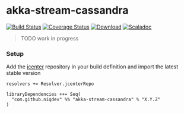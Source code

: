 # akka-stream-cassandra

[![Build Status][travis-image]][travis-url]
[![Coverage Status][coveralls-image]][coveralls-url]
[![Download][bintray-image]][bintray-url]
[![Scaladoc][scaladoc-image]][scaladoc-url]

[travis-image]: https://travis-ci.org/niqdev/akka-stream-cassandra.svg?branch=master
[travis-url]: https://travis-ci.org/niqdev/akka-stream-cassandra
[coveralls-image]: https://coveralls.io/repos/github/niqdev/akka-stream-cassandra/badge.svg?branch=master
[coveralls-url]: https://coveralls.io/github/niqdev/akka-stream-cassandra?branch=master
[bintray-image]: https://api.bintray.com/packages/niqdev/maven/akka-stream-cassandra/images/download.svg
[bintray-url]: https://bintray.com/niqdev/maven/akka-stream-cassandra/_latestVersion
[scaladoc-image]: https://img.shields.io/badge/scaladoc-online-orange.svg
[scaladoc-url]: https://niqdev.github.io/akka-stream-cassandra

> TODO work in progress

### Setup

Add the [jcenter](http://jcenter.bintray.com) repository in your build definition and import the latest stable version
```
resolvers += Resolver.jcenterRepo

libraryDependencies ++= Seq(
  "com.github.niqdev" %% "akka-stream-cassandra" % "X.Y.Z"
)
```
